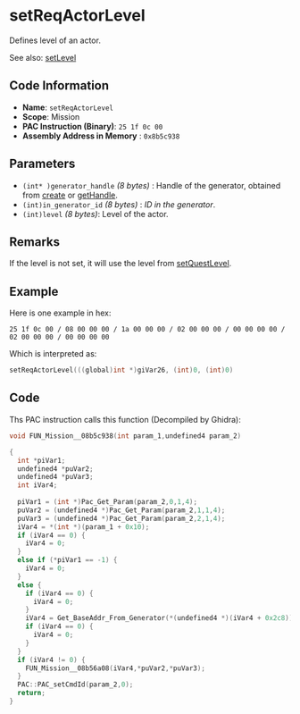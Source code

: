 # setReqActorLevel

Defines level of an actor.

See also: [setLevel](./setlevel.md)

## Code Information

- **Name**: `setReqActorLevel`
- **Scope**: Mission
- **PAC Instruction (Binary)**: `25 1f 0c 00`
- **Assembly Address in Memory** : `0x8b5c938`

## Parameters

- `(int* )generator_handle` *(8 bytes)* : Handle of the generator, obtained from [create](./create.md) or [getHandle](./gethandle.md).
- `(int)in_generator_id` *(8 bytes)* : *ID in the generator*.
- `(int)level` *(8 bytes)*: Level of the actor.

## Remarks

If the level is not set, it will use the level from [setQuestLevel](./setquestlevel.md).

## Example

Here is one example in hex:

```25 1f 0c 00 / 08 00 00 00 / 1a 00 00 00 / 02 00 00 00 / 00 00 00 00 / 02 00 00 00 / 00 00 00 00```

Which is interpreted as:

```c
setReqActorLevel(((global)int *)giVar26, (int)0, (int)0)
```

## Code

Ths PAC instruction calls this function (Decompiled by Ghidra):

```c
void FUN_Mission__08b5c938(int param_1,undefined4 param_2)

{
  int *piVar1;
  undefined4 *puVar2;
  undefined4 *puVar3;
  int iVar4;
  
  piVar1 = (int *)Pac_Get_Param(param_2,0,1,4);
  puVar2 = (undefined4 *)Pac_Get_Param(param_2,1,1,4);
  puVar3 = (undefined4 *)Pac_Get_Param(param_2,2,1,4);
  iVar4 = *(int *)(param_1 + 0x10);
  if (iVar4 == 0) {
    iVar4 = 0;
  }
  else if (*piVar1 == -1) {
    iVar4 = 0;
  }
  else {
    if (iVar4 == 0) {
      iVar4 = 0;
    }
    iVar4 = Get_BaseAddr_From_Generator(*(undefined4 *)(iVar4 + 0x2c8));
    if (iVar4 == 0) {
      iVar4 = 0;
    }
  }
  if (iVar4 != 0) {
    FUN_Mission__08b56a08(iVar4,*puVar2,*puVar3);
  }
  PAC::PAC_setCmdId(param_2,0);
  return;
}
```

